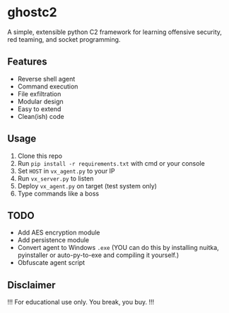 # ghostc2

A simple, extensible python C2 framework for learning offensive security, red teaming, and socket programming.

## Features
- Reverse shell agent
- Command execution
- File exfiltration
- Modular design
- Easy to extend
- Clean(ish) code

## Usage
1. Clone this repo
2. Run ```pip install -r requirements.txt``` with cmd or your console
3. Set `HOST` in `vx_agent.py` to your IP
4. Run `vx_server.py` to listen
5. Deploy `vx_agent.py` on target (test system only)
6. Type commands like a boss

## TODO
- Add AES encryption module
- Add persistence module
- Convert agent to Windows `.exe` (YOU can do this by installing nuitka, pyinstaller or auto-py-to-exe and compiling it yourself.)
- Obfuscate agent script

## Disclaimer
!!! For educational use only. You break, you buy. !!!
